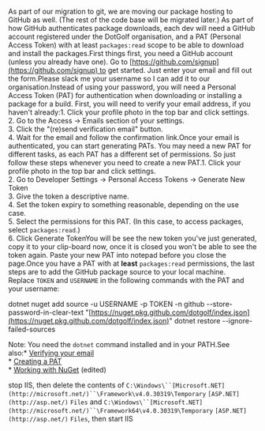 As part of our migration to git, we are moving our package hosting to GitHub as well. (The rest of the code base will be migrated later.) As part of how GitHub authenticates package downloads, each dev will need a GitHub account registered under the DotGolf organisation, and a PAT (Personal Access Token) with at least `packages:read` scope to be able to download and install the packages.First things first, you need a GitHub account (unless you already have one). Go to [https://github.com/signup](https://github.com/signup) to get started. Just enter your email and fill out the form.Please slack me your username so I can add it to our organisation.Instead of using your password, you will need a Personal Access Token (PAT) for authentication when downloading or installing a package for a build. First, you will need to verify your email address, if you haven't already:1. Click your profile photo in the top bar and click settings.  
2. Go to the Access -> Emails section of your settings.  
3. Click the "(re)send verification email" button.  
4. Wait for the email and follow the confirmation link.Once your email is authenticated, you can start generating PATs. You may need a new PAT for different tasks, as each PAT has a different set of permissions. So just follow these steps whenever you need to create a new PAT.1. Click your profile photo in the top bar and click settings.  
2. Go to Developer Settings -> Personal Access Tokens -> Generate New Token  
3. Give the token a descriptive name.  
4. Set the token expiry to something reasonable, depending on the use case.  
5. Select the permissions for this PAT. (In this case, to access packages, select `packages:read`.)  
6. Click Generate TokenYou will be see the new token you've just generated, copy it to your clip-board now, once it is closed you won't be able to see the token again. Paste your new PAT into notepad before you close the page.Once you have a PAT with at **least** `packages:read` permissions, the last steps are to add the GitHub package source to your local machine. Replace `TOKEN` and `USERNAME` in the following commands with the PAT and your username:

dotnet nuget add source -u USERNAME -p TOKEN -n github --store-password-in-clear-text "[https://nuget.pkg.github.com/dotgolf/index.json](https://nuget.pkg.github.com/dotgolf/index.json)"
dotnet restore --ignore-failed-sources

Note: You need the `dotnet` command installed and in your PATH.See also:* [Verifying your email](https://docs.github.com/en/get-started/signing-up-for-github/verifying-your-email-address)  
* [Creating a PAT](https://docs.github.com/en/authentication/keeping-your-account-and-data-secure/creating-a-personal-access-token)  
* [Working with NuGet](https://docs.github.com/en/packages/working-with-a-github-packages-registry/working-with-the-nuget-registry) (edited)



stop IIS, then delete the contents of `C:\Windows\``[Microsoft.NET](http://microsoft.net/)``\Framework\v4.0.30319\Temporary` `[ASP.NET](http://asp.net/)` `Files` and `C:\Windows\``[Microsoft.NET](http://microsoft.net/)``\Framework64\v4.0.30319\Temporary` `[ASP.NET](http://asp.net/)` `Files`, then start IIS